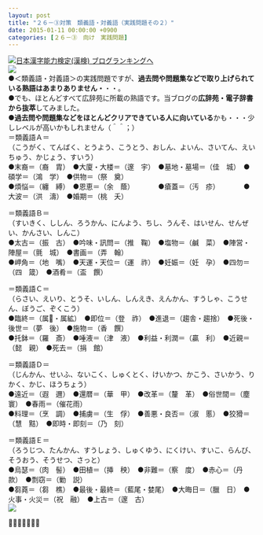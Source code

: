 ```yaml
---
layout: post
title: "２６－③対策　類義語・対義語（実践問題その２）"
date: 2015-01-11 00:00:00 +0900
categories: [２６－③　向け　実践問題]
---
```


[![](/syuusyuu9701/assets/images/２６－③対策-類義語・対義語（実践問題その２）-br_c_3028_1.gif)](http://blog.with2.net/link.php?1659096:3028 "日本漢字能力検定(漢検) ブログランキングへ")[日本漢字能力検定(漢検) ブログランキングへ](http://blog.with2.net/link.php?1659096:3028)　  
![](/syuusyuu9701/assets/images/２６－③対策-類義語・対義語（実践問題その２）-9abdd306017b97955a7081d5470783a1.png)  
●＜類義語・対義語＞の実践問題ですが、**過去問や問題集などで取り上げられている熟語はあまりありません・**・・。  
●でも、ほとんどすべて広辞苑に所載の熟語です。当ブログの**広辞苑・電子辞書から抜萃**してみました。  
●**過去問や問題集などをほとんどクリアできている人に向いている**かも・・・少しレベルが高いかもしれません（＾＾；）  
＝類義語Ａ＝  
（こうがく、てんばく、とうよう、こうとう、おしん、よいん、さいてん、えいちゅう、かじょう、すいう）  
●末裔＝（裔　胄）　●大廈・大楼＝（邃　宇）　●墓地・墓場＝（佳　城）　●碩学＝（鴻　学）　●供物＝（祭　奠）  
●煩悩＝（纏　縛）　●恩恵＝（余　蔭）　　　　●瘡蓋＝（汚　疹）　　　　●大波＝（洪　濤）　●婚期＝（桃　夭）  
  
＝類義語Ｂ＝  
（すいきく、ししん、ろうかん、にんよう、ちし、うんそ、はいせん、せんぜい、かんさい、しんこ）  
●太古＝（振　古）　●吟味・訊問＝（推　鞠）　●塩物＝（鹹　菜）　●陣営・陣屋＝（氈　城）　●書画＝（弄　翰）  
●岬角＝（地　嘴）　●天運・天位＝（運　祚）　●妊娠＝（妊　孕）　●四勿＝（四　箴）　●酒肴＝（盃　饌）  
  
＝類義語Ｃ＝  
（らさい、えいり、とうそ、いしん、しんえき、えんかん、すうしゃ、こうせん、ぼうご、ぞくこう）  
●臨終＝（属・属絋）　●即位＝（登　祚）　●進退＝（趨舎・趨捨）　●死後・後世＝（夢　後）　●施物＝（香　饌）  
●托鉢＝（羅　斎）　●唾液＝（津　液）　●利益・利潤＝（贏　利）　●近親＝（懿　親）　●死去＝（捐　館）  
  
＝類義語Ｄ＝  
（じんかん、せいふ、ないこく、しゅくとく、けいかつ、かこう、さいかう、りかく、かじ、ほうちょう）  
●遠近＝（遐　邇）　●還暦＝（華　甲）　●改革＝（釐　革）　●俗世間＝（塵　寰）　●春雨＝（催花雨）  
●料理＝（烹　調）　●捕虜＝（生　俘）　●善悪・良否＝（淑　慝）　●狡猾＝（慧　黠）　●即時・即刻＝（乃　刻）　  
  
＝類義語Ｅ＝  
（ろうじつ、たんかん、すうしょう、しゅくゆう、にくけい、すいこ、らんび、そうおう、そうせつ、さっと）  
●烏瑟＝（肉　髻）　●田植＝（挿　秧）　●非難＝（察　度）　●赤心＝（丹　款）　●剽窃＝（勦　説）  
●芻蕘＝（芻　樵）　●最後・最終＝（藍尾・婪尾）　●大晦日＝（臘　日）　●火事・火災＝（祝　融）　●上古＝（邃　古）  
![](/syuusyuu9701/assets/images/２６－③対策-類義語・対義語（実践問題その２）-516db3329d928d760dd031180eb41b3b.png)  
  
👋👋👋🐑👋👋👋  
  